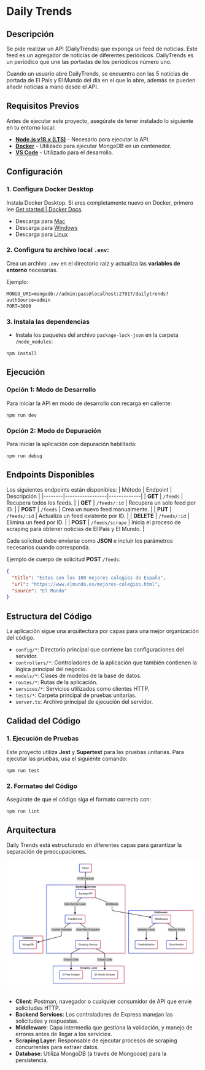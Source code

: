 # Daily Trends

## Descripción
Se pide realizar un API (DailyTrends) que exponga un feed de noticias. Este feed es un agregador de noticias de diferentes periódicos. DailyTrends es un periódico que une las portadas de los periódicos número uno.
					
Cuando un usuario abre DailyTrends, se encuentra con las 5 noticias de portada de El País y El Mundo del día en el que lo abre, además se pueden añadir noticias a mano desde el API.

## Requisitos Previos
Antes de ejecutar este proyecto, asegúrate de tener instalado lo siguiente en tu entorno local:
- [**Node.js v18.x (LTS)**](https://nodejs.org/en/download/) - Necesario para ejecutar la API.
- [**Docker**](https://www.docker.com/products/docker) - Utilizado para ejecutar MongoDB en un contenedor.
- [**VS Code**](https://code.visualstudio.com/download/) - Utilizado para el desarrollo.

## Configuración
### 1. Configura **Docker Desktop**
Instala Docker Desktop. Si eres completamente nuevo en Docker, primero lee [Get started | Docker Docs](https://docs.docker.com/get-started/).
- Descarga para [Mac](https://docs.docker.com/desktop/install/mac-install/)
- Descarga para [Windows](https://docs.docker.com/desktop/install/windows-install/)
- Descarga para [Linux](https://docs.docker.com/desktop/install/linux-install/)

### 2. Configura tu archivo local `.env`:
Crea un archivo `.env` en el directorio raíz y actualiza las **variables de entorno** necesarias.

Ejemplo:
```
MONGO_URI=mongodb://admin:pass@localhost:27017/dailytrends?authSource=admin
PORT=3000
```

### 3. Instala las dependencias
- Instala los paquetes del archivo `package-lock-json` en la carpeta `/node_modules`:
```shell
npm install
```

## Ejecución
### Opción 1: Modo de Desarrollo
Para iniciar la API en modo de desarrollo con recarga en caliente:
```
npm run dev
```
### Opción 2: Modo de Depuración
Para iniciar la aplicación con depuración habilitada:
```
npm run debug
```

## Endpoints Disponibles
Los siguientes endpoints están disponibles:
| Método | Endpoint         | Descripción |
|--------|-----------------|-------------|
| **GET**    | `/feeds`         | Recupera todos los feeds. |
| **GET**    | `/feeds/:id`     | Recupera un solo feed por ID. |
| **POST**   | `/feeds`         | Crea un nuevo feed manualmente. |
| **PUT**    | `/feeds/:id`     | Actualiza un feed existente por ID. |
| **DELETE** | `/feeds/:id`     | Elimina un feed por ID. |
| **POST**   | `/feeds/scrape`  | Inicia el proceso de scraping para obtener noticias de El País y El Mundo. |

Cada solicitud debe enviarse como **JSON** e incluir los parámetros necesarios cuando corresponda.

Ejemplo de cuerpo de solicitud **POST** `/feeds`:
```json
{
  "title": "Estos son los 100 mejores colegios de España",
  "url": "https://www.elmundo.es/mejores-colegios.html",
  "source": "El Mundo"
}
```

## Estructura del Código
La aplicación sigue una arquitectura por capas para una mejor organización del código.
- `config/*`: Directorio principal que contiene las configuraciones del servidor.
- `controllers/*`: Controladores de la aplicación que también contienen la lógica principal del negocio.
- `models/*`: Clases de modelos de la base de datos.
- `routes/*`: Rutas de la aplicación.
- `services/*`: Servicios utilizados como clientes HTTP.
- `tests/*`: Carpeta principal de pruebas unitarias.
- `server.ts`: Archivo principal de ejecución del servidor.

## Calidad del Código
### **1. Ejecución de Pruebas**
Este proyecto utiliza **Jest** y **Supertest** para las pruebas unitarias.
Para ejecutar las pruebas, usa el siguiente comando:
```
npm run test
```
### **2. Formateo del Código**
Asegúrate de que el código siga el formato correcto con:
```
npm run lint
```

## Arquitectura
Daily Trends está estructurado en diferentes capas para garantizar la separación de preocupaciones.

![Diagrama](/docs/architecture_diagram.png)

- **Client**: Postman, navegador o cualquier consumidor de API que envíe solicitudes HTTP.
- **Backend Services**: Los controladores de Express manejan las solicitudes y respuestas.
- **Middleware**: Capa intermedia que gestiona la validación, y manejo de errores antes de llegar a los servicios.
- **Scraping Layer**: Responsable de ejecutar procesos de scraping concurrentes para extraer datos.
- **Database**: Utiliza MongoDB (a través de Mongoose) para la persistencia.
